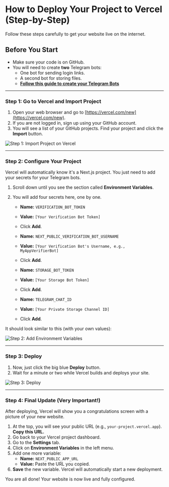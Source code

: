 # How to Deploy Your Project to Vercel (Step-by-Step)

Follow these steps carefully to get your website live on the internet.

## Before You Start

- Make sure your code is on GitHub.
- You will need to create **two** Telegram bots:
  - One bot for sending login links.
  - A second bot for storing files.
  - [**Follow this guide to create your Telegram Bots**](./HOW_TO_CREATE_A_TELEGRAM_BOT.md)

---

### Step 1: Go to Vercel and Import Project

1.  Open your web browser and go to [https://vercel.com/new](https://vercel.com/new).
2.  If you are not logged in, sign up using your GitHub account.
3.  You will see a list of your GitHub projects. Find your project and click the **Import** button.

![Step 1: Import Project on Vercel](https://storage.googleapis.com/studioprod-%E2%80%94%CE%B2%CE%BF%CE%B7%CE%B8%CF%8C%CF%82.appspot.com/assets/vercel_import.png)

---

### Step 2: Configure Your Project

Vercel will automatically know it's a Next.js project. You just need to add your secrets for your Telegram bots.

1.  Scroll down until you see the section called **Environment Variables**.
2.  You will add four secrets here, one by one.

    *   **Name:** `VERIFICATION_BOT_TOKEN`
    *   **Value:** `[Your Verification Bot Token]`
    *   Click **Add**.

    *   **Name:** `NEXT_PUBLIC_VERIFICATION_BOT_USERNAME`
    *   **Value:** `[Your Verification Bot's Username, e.g., MyAppVerifierBot]`
    *   Click **Add**.

    *   **Name:** `STORAGE_BOT_TOKEN`
    *   **Value:** `[Your Storage Bot Token]`
    *   Click **Add**.
    
    *   **Name:** `TELEGRAM_CHAT_ID`
    *   **Value:** `[Your Private Storage Channel ID]`
    *   Click **Add**.

It should look similar to this (with your own values):

![Step 2: Add Environment Variables](https://storage.googleapis.com/studioprod-%E2%80%94%CE%B2%CE%BF%CE%B7%CE%B8%CF%8C%CF%82.appspot.com/assets/vercel_env.png)

---

### Step 3: Deploy

1.  Now, just click the big blue **Deploy** button.
2.  Wait for a minute or two while Vercel builds and deploys your site.

![Step 3: Deploy](https://storage.googleapis.com/studioprod-%E2%80%94%CE%B2%CE%BF%CE%B7%CE%B8%CF%8C%CF%82.appspot.com/assets/vercel_deploy.png)

---

### Step 4: Final Update (Very Important!)

After deploying, Vercel will show you a congratulations screen with a picture of your new website.

1.  At the top, you will see your public URL (e.g., `your-project.vercel.app`). **Copy this URL.**
2.  Go back to your Vercel project dashboard.
3.  Go to the **Settings** tab.
4.  Click on **Environment Variables** in the left menu.
5.  Add one more variable:
    *   **Name:** `NEXT_PUBLIC_APP_URL`
    *   **Value:** Paste the URL you copied.
6.  **Save** the new variable. Vercel will automatically start a new deployment.

You are all done! Your website is now live and fully configured.
